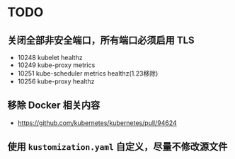 # TODO

## 关闭全部非安全端口，所有端口必须启用 TLS

* 10248  kubelet         healthz
* 10249  kube-proxy      metrics
* 10251  kube-scheduler  metrics healthz(1.23移除)
* 10256  kube-proxy      healthz

## 移除 Docker 相关内容

* https://github.com/kubernetes/kubernetes/pull/94624

## 使用 `kustomization.yaml` 自定义，尽量不修改源文件
